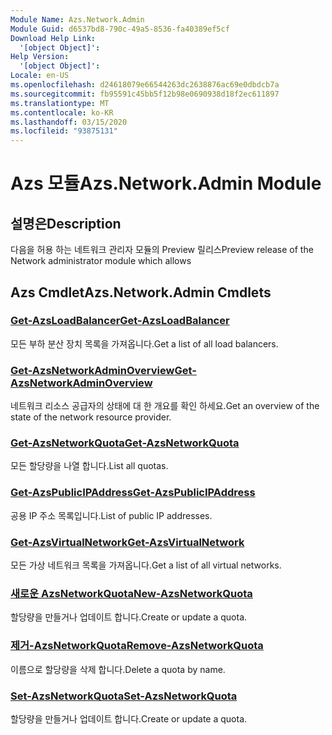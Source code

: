 ```yaml
---
Module Name: Azs.Network.Admin
Module Guid: d6537bd8-790c-49a5-8536-fa40389ef5cf
Download Help Link:
  '[object Object]': 
Help Version:
  '[object Object]': 
Locale: en-US
ms.openlocfilehash: d24618079e66544263dc2638876ac69e0dbdcb7a
ms.sourcegitcommit: fb95591c45bb5f12b98e0690938d18f2ec611897
ms.translationtype: MT
ms.contentlocale: ko-KR
ms.lasthandoff: 03/15/2020
ms.locfileid: "93875131"
---
```

# <span data-ttu-id="65fc3-101">Azs 모듈</span><span class="sxs-lookup"><span data-stu-id="65fc3-101">Azs.Network.Admin Module</span></span>
## <span data-ttu-id="65fc3-102">설명은</span><span class="sxs-lookup"><span data-stu-id="65fc3-102">Description</span></span>
<span data-ttu-id="65fc3-103">다음을 허용 하는 네트워크 관리자 모듈의 Preview 릴리스</span><span class="sxs-lookup"><span data-stu-id="65fc3-103">Preview release of the Network administrator module which allows</span></span>  

## <span data-ttu-id="65fc3-104">Azs Cmdlet</span><span class="sxs-lookup"><span data-stu-id="65fc3-104">Azs.Network.Admin Cmdlets</span></span>
### [<span data-ttu-id="65fc3-105">Get-AzsLoadBalancer</span><span class="sxs-lookup"><span data-stu-id="65fc3-105">Get-AzsLoadBalancer</span></span>](Get-AzsLoadBalancer.md)
<span data-ttu-id="65fc3-106">모든 부하 분산 장치 목록을 가져옵니다.</span><span class="sxs-lookup"><span data-stu-id="65fc3-106">Get a list of all load balancers.</span></span>

### [<span data-ttu-id="65fc3-107">Get-AzsNetworkAdminOverview</span><span class="sxs-lookup"><span data-stu-id="65fc3-107">Get-AzsNetworkAdminOverview</span></span>](Get-AzsNetworkAdminOverview.md)
<span data-ttu-id="65fc3-108">네트워크 리소스 공급자의 상태에 대 한 개요를 확인 하세요.</span><span class="sxs-lookup"><span data-stu-id="65fc3-108">Get an overview of the state of the network resource provider.</span></span>

### [<span data-ttu-id="65fc3-109">Get-AzsNetworkQuota</span><span class="sxs-lookup"><span data-stu-id="65fc3-109">Get-AzsNetworkQuota</span></span>](Get-AzsNetworkQuota.md)
<span data-ttu-id="65fc3-110">모든 할당량을 나열 합니다.</span><span class="sxs-lookup"><span data-stu-id="65fc3-110">List all quotas.</span></span>

### [<span data-ttu-id="65fc3-111">Get-AzsPublicIPAddress</span><span class="sxs-lookup"><span data-stu-id="65fc3-111">Get-AzsPublicIPAddress</span></span>](Get-AzsPublicIPAddress.md)
<span data-ttu-id="65fc3-112">공용 IP 주소 목록입니다.</span><span class="sxs-lookup"><span data-stu-id="65fc3-112">List of public IP addresses.</span></span>

### [<span data-ttu-id="65fc3-113">Get-AzsVirtualNetwork</span><span class="sxs-lookup"><span data-stu-id="65fc3-113">Get-AzsVirtualNetwork</span></span>](Get-AzsVirtualNetwork.md)
<span data-ttu-id="65fc3-114">모든 가상 네트워크 목록을 가져옵니다.</span><span class="sxs-lookup"><span data-stu-id="65fc3-114">Get a list of all virtual networks.</span></span>

### [<span data-ttu-id="65fc3-115">새로운 AzsNetworkQuota</span><span class="sxs-lookup"><span data-stu-id="65fc3-115">New-AzsNetworkQuota</span></span>](New-AzsNetworkQuota.md)
<span data-ttu-id="65fc3-116">할당량을 만들거나 업데이트 합니다.</span><span class="sxs-lookup"><span data-stu-id="65fc3-116">Create or update a quota.</span></span>

### [<span data-ttu-id="65fc3-117">제거-AzsNetworkQuota</span><span class="sxs-lookup"><span data-stu-id="65fc3-117">Remove-AzsNetworkQuota</span></span>](Remove-AzsNetworkQuota.md)
<span data-ttu-id="65fc3-118">이름으로 할당량을 삭제 합니다.</span><span class="sxs-lookup"><span data-stu-id="65fc3-118">Delete a quota by name.</span></span>

### [<span data-ttu-id="65fc3-119">Set-AzsNetworkQuota</span><span class="sxs-lookup"><span data-stu-id="65fc3-119">Set-AzsNetworkQuota</span></span>](Set-AzsNetworkQuota.md)
<span data-ttu-id="65fc3-120">할당량을 만들거나 업데이트 합니다.</span><span class="sxs-lookup"><span data-stu-id="65fc3-120">Create or update a quota.</span></span>

